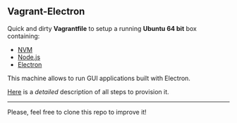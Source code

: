 Vagrant-Electron
---

Quick and dirty **Vagrantfile** to setup a running **Ubuntu 64 bit** box containing:

- [NVM](https://github.com/creationix/nvm)
- [Node.js](https://nodejs.org)
- [Electron](http://electron.atom.io)

This machine allows to run GUI applications built with Electron.

[Here](https://flatmap.it/2016/10/25/vagrant-electron/) is a _detailed_ description of all steps to provision it.

---



Please, feel free to clone this repo to improve it!
